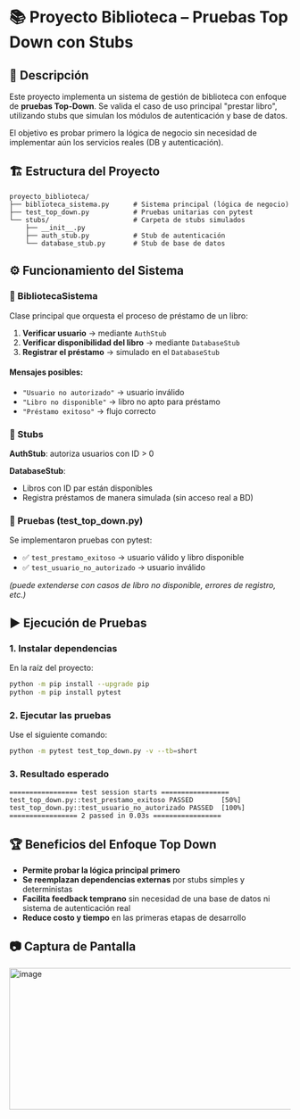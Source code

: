 # 📚 Proyecto Biblioteca – Pruebas Top Down con Stubs

## 📖 Descripción

Este proyecto implementa un sistema de gestión de biblioteca con enfoque de **pruebas Top-Down**. Se valida el caso de uso principal "prestar libro", utilizando stubs que simulan los módulos de autenticación y base de datos.

El objetivo es probar primero la lógica de negocio sin necesidad de implementar aún los servicios reales (DB y autenticación).

## 🏗️ Estructura del Proyecto

```
proyecto_biblioteca/
├── biblioteca_sistema.py      # Sistema principal (lógica de negocio)
├── test_top_down.py           # Pruebas unitarias con pytest
└── stubs/                     # Carpeta de stubs simulados
    ├── __init__.py
    ├── auth_stub.py           # Stub de autenticación
    └── database_stub.py       # Stub de base de datos
```

## ⚙️ Funcionamiento del Sistema

### 🔹 BibliotecaSistema

Clase principal que orquesta el proceso de préstamo de un libro:

1. **Verificar usuario** → mediante `AuthStub`
2. **Verificar disponibilidad del libro** → mediante `DatabaseStub`
3. **Registrar el préstamo** → simulado en el `DatabaseStub`

#### Mensajes posibles:
- `"Usuario no autorizado"` → usuario inválido
- `"Libro no disponible"` → libro no apto para préstamo
- `"Préstamo exitoso"` → flujo correcto

### 🔹 Stubs

**AuthStub**: autoriza usuarios con ID > 0

**DatabaseStub**:
- Libros con ID par están disponibles
- Registra préstamos de manera simulada (sin acceso real a BD)

### 🔹 Pruebas (test_top_down.py)

Se implementaron pruebas con pytest:

- ✅ `test_prestamo_exitoso` → usuario válido y libro disponible
- ✅ `test_usuario_no_autorizado` → usuario inválido

*(puede extenderse con casos de libro no disponible, errores de registro, etc.)*

## ▶️ Ejecución de Pruebas

### 1. Instalar dependencias

En la raíz del proyecto:

```bash
python -m pip install --upgrade pip
python -m pip install pytest
```

### 2. Ejecutar las pruebas

Use el siguiente comando:

```bash
python -m pytest test_top_down.py -v --tb=short
```

### 3. Resultado esperado

```
================= test session starts =================
test_top_down.py::test_prestamo_exitoso PASSED       [50%]
test_top_down.py::test_usuario_no_autorizado PASSED  [100%]
================= 2 passed in 0.03s =================
```

## 🏆 Beneficios del Enfoque Top Down

- **Permite probar la lógica principal primero**
- **Se reemplazan dependencias externas** por stubs simples y deterministas
- **Facilita feedback temprano** sin necesidad de una base de datos ni sistema de autenticación real
- **Reduce costo y tiempo** en las primeras etapas de desarrollo

## 📷 Captura de Pantalla

<img width="799" height="254" alt="image" src="https://github.com/user-attachments/assets/0611e9f2-7e99-43ee-959b-8cf69862590f" />


